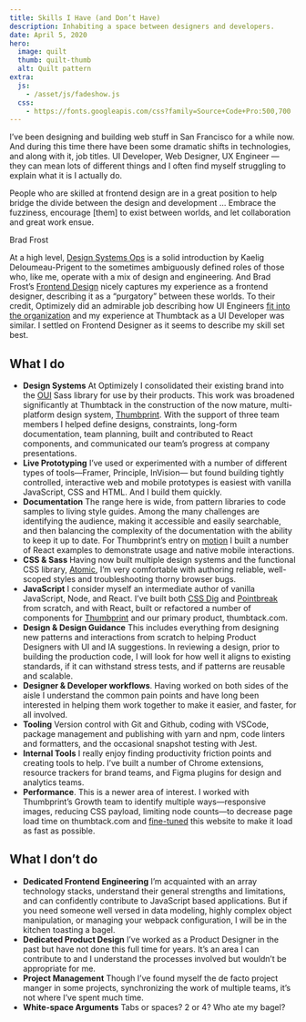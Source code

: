 ```yaml
---
title: Skills I Have (and Don’t Have)
description: Inhabiting a space between designers and developers.
date: April 5, 2020
hero:
  image: quilt
  thumb: quilt-thumb
  alt: Quilt pattern
extra:
  js:
    - /asset/js/fadeshow.js
  css:
    - https://fonts.googleapis.com/css?family=Source+Code+Pro:500,700
---
```


I’ve been designing and building web stuff in San Francisco for a while now. And during this time there have been some dramatic shifts in technologies, and along with it, job titles. UI Developer, Web Designer, UX Engineer — they can mean lots of different things and I often find myself struggling to explain what it is I actually do.

<div class="pullquote">
<p>People who are skilled at frontend design are in a great position to help bridge the divide between the design and development &hellip; Embrace the fuzziness, encourage [them] to exist between worlds, and let collaboration and great work ensue.</p> <span class="credit">Brad Frost</span>
</div>

At a high level, <a href="https://medium.com/@kaelig/introducing-design-systems-ops-7f34c4561ba7">Design Systems Ops</a> is a solid introduction by Kaelig Deloumeau-Prigent to the sometimes ambiguously defined roles of those who, like me, operate with a mix of design and engineering. And Brad Frost’s <a href="https://bradfrost.com/blog/post/frontend-design/">Frontend Design</a> nicely captures my experience as a frontend designer, describing it as a “purgatory” between these worlds. To their credit, Optimizely did an admirable job describing how UI Engineers [fit into the organization](https://medium.com/design-optimizely/the-structure-of-optimizely-s-design-team-97e5eb3ed712#.380ngg4ou) and my experience at Thumbtack as a UI Developer was similar. I settled on Frontend Designer as it seems to describe my skill set best.

## What I do

- **Design Systems** At Optimizely I consolidated their existing brand into the [OUI](https://css-tricks.com/optimizelys-ui-library-oui-1-of-2/) Sass library for use by their products. This work was broadened significantly at Thumbtack in the construction of the now mature, multi-platform design system, [Thumbprint](https://thumbprint.design/). With the support of three team members I helped define designs, constraints, long-form documentation, team planning, built and contributed to React components, and communicated our team’s progress at company presentations.
- **Live Prototyping** I’ve used or experimented with a number of different types of tools—Framer, Principle, InVision— but found building tightly controlled, interactive web and mobile prototypes is easiest with vanilla JavaScript, CSS and HTML. And I build them quickly.
- **Documentation** The range here is wide, from pattern libraries to code samples to living style guides. Among the many challenges are identifying the audience, making it accessible and easily searchable, and then balancing the complexity of the documentation with the ability to keep it up to date. For Thumbprint’s entry on [motion](https://thumbprint.design/guide/product/motion/) I built a number of React examples to demonstrate usage and native mobile interactions.
- **CSS & Sass** Having now built multiple design systems and the functional CSS library, [Atomic](https://thumbprint.design/atomic/), I’m very comfortable with authoring reliable, well-scoped styles and troubleshooting thorny browser bugs.
- **JavaScript** I consider myself an intermediate author of vanilla JavaScript, Node, and React. I’ve built both [CSS Dig](https://chrome.google.com/webstore/detail/css-dig/lpnhmlhomomelfkcjnkcacofhmggjmco?hl=en) and [Pointbreak](https://chrome.google.com/webstore/detail/pointbreak/cokghbfmenpjjpgbiojoohglhbljlbha?hl=en) from scratch, and with React, built or refactored a number of components for [Thumbprint](https://thumbprint.design/) and our primary product, thumbtack.com.
- **Design & Design Guidance** This includes everything from designing new patterns and interactions from scratch to helping Product Designers with UI and IA suggestions. In reviewing a design, prior to building the production code, I will look for how well it aligns to existing standards, if it can withstand stress tests, and if patterns are reusable and scalable.
- **Designer & Developer workflows**. Having worked on both sides of the aisle I understand the common pain points and have long been interested in helping them work together to make it easier, and faster, for all involved.
- **Tooling** Version control with Git and Github, coding with VSCode, package management and publishing with yarn and npm, code linters and formatters, and the occasional snapshot testing with Jest.
- **Internal Tools** I really enjoy finding productivity friction points and creating tools to help. I’ve built a number of Chrome extensions, resource trackers for brand teams, and Figma plugins for design and analytics teams.
- **Performance**. This is a newer area of interest. I worked with Thumbprint’s Growth team to identify multiple ways—responsive images, reducing CSS payload, limiting node counts—to decrease page load time on thumbtack.com and [fine-tuned](/write/building-genoni-dev.html#client-side) this website to make it load as fast as possible.

## What I don’t do

- **Dedicated Frontend Engineering** I’m acquainted with an array technology stacks, understand their general strengths and limitations, and can confidently contribute to JavaScript based applications. But if you need someone well versed in data modeling, highly complex object manipulation, or managing your webpack configuration, I will be in the kitchen toasting a bagel.
- **Dedicated Product Design** I’ve worked as a Product Designer in the past but have not done this full time for years. It’s an area I can contribute to and I understand the processes involved but wouldn’t be appropriate for me.
- **Project Management** Though I’ve found myself the de facto project manger in some projects, synchronizing the work of multiple teams, it’s not where I’ve spent much time.
- **White-space Arguments** Tabs or spaces? 2 or 4? Who ate my bagel?
